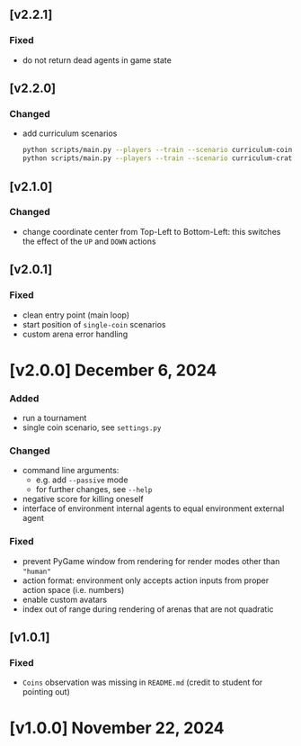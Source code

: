 ## [v2.2.1]
### Fixed
- do not return dead agents in game state

## [v2.2.0]
### Changed
- add curriculum scenarios 
   ```bash
   python scripts/main.py --players --train --scenario curriculum-coin
   python scripts/main.py --players --train --scenario curriculum-crate
   ```

## [v2.1.0]
### Changed
- change coordinate center from Top-Left to Bottom-Left: this switches the effect of the ```UP``` and ```DOWN``` actions

## [v2.0.1]
### Fixed
- clean entry point (main loop)
- start position of ```single-coin``` scenarios
- custom arena error handling

# [v2.0.0] December 6, 2024
### Added
- run a tournament
- single coin scenario, see ```settings.py```
### Changed
- command line arguments:
    - e.g. add ```--passive``` mode
    - for further changes, see ```--help```
- negative score for killing oneself
- interface of environment internal agents to equal environment external agent
### Fixed
- prevent PyGame window from rendering for render modes other than ```"human"```
- action format: environment only accepts action inputs from proper action space (i.e. numbers)
- enable custom avatars
- index out of range during rendering of arenas that are not quadratic

## [v1.0.1]
### Fixed
- ```Coins``` observation was missing in ```README.md``` (credit to student for pointing out)


# [v1.0.0] November 22, 2024